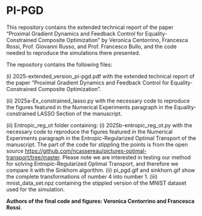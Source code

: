 # PI-PGD
This repository contains the extended technical report of the paper “Proximal Gradient Dynamics and Feedback Control for Equality-Constrained Composite Optimization” by Veronica Centorrino, Francesca Rossi, Prof. Giovanni Russo, and Prof. Francesco Bullo, and the code needed to reproduce the simulations there presented.

The repository contains the following files:

(i) 2025-extended_version_pi-pgd.pdf with the extended technical report of the paper “Proximal Gradient Dynamics and Feedback Control for Equality-Constrained Composite Optimization”.

(ii) 2025a-Ex_constrained_lasso.py with the necessary code to reproduce the figures featured in the Numerical Experiments paragraph in the Equality-constrained LASSO Section of the manuscript.

(ii) Entropic_reg_ot folder containing:
       (i) 2025b-entropic_reg_ot.py with the necessary code to reproduce the figures featured in the Numerical Experiments paragraph in the Entropic-Regularized Optimal Transport of the manuscript.
           The part of the code for stippling the points is from the open source https://github.com/ncassereau/pictures-optimal-transport/tree/master. Please note we are interested in testing our method for solving Entropic-Regularized             Optimal Transport, and therefore we compare it with the Sinkhorn algorithm.
      (ii) pi_pgd.gif and sinkhorn.gif show the complete transformations of number 4 into number 1.
     (iii) mnist_data_set.npz containing the stippled version of the MNIST dataset used for the simulation.


**Authors of the final code and figures: Veronica Centorrino and Francesca Rossi**.
